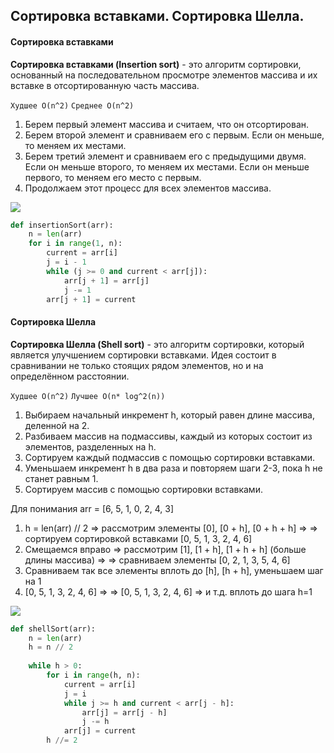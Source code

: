 ## **Сортировка вставками. Сортировка Шелла.**

#### Сортировка вставками

**Сортировка вставками (Insertion sort)** - это алгоритм сортировки, основанный на последовательном просмотре элементов массива и их вставке в отсортированную часть массива.

`Худшее O(n^2)`
`Cреднее O(n^2)`

1) Берем первый элемент массива и считаем, что он отсортирован.
2) Берем второй элемент и сравниваем его с первым. Если он меньше, то меняем их местами.
3) Берем третий элемент и сравниваем его с предыдущими двумя. Если он меньше второго, то меняем их местами. Если он меньше первого, то меняем его место с первым.
4) Продолжаем этот процесс для всех элементов массива.

![](https://lh7-us.googleusercontent.com/docsz/AD_4nXcSmzz5Q6P8AkdedQ1keYdleNEGwl_Zz13ttiOJuVlHg9wbc5cFyeAfhFog9Zb2xcGzu0CYDGaHl2LVVKd20LbLaqz5xsuZUJGnqm9wXnvIh_8q8ZA-jhJ3Nxy5nxU_eqPONnqVphPskVNCZeLsJ0Uo0iVW?key=9gziK4gT-jwK64_BpOeehQ)

```python
def insertionSort(arr):  
    n = len(arr)  
    for i in range(1, n):  
        current = arr[i]  
        j = i - 1  
        while (j >= 0 and current < arr[j]):  
            arr[j + 1] = arr[j]  
            j -= 1  
        arr[j + 1] = current
```

#### Сортировка Шелла

**Сортировка Шелла (Shell sort)** - это алгоритм сортировки, который является улучшением сортировки вставками. Идея состоит в сравнивании не только стоящих рядом элементов, но и на определённом расстоянии.

`Худшее O(n^2)`
`Лучшее O(n* log^2(n))`

1) Выбираем начальный инкремент h, который равен длине массива, деленной на 2.
2) Разбиваем массив на подмассивы, каждый из которых состоит из элементов, разделенных на h.
3) Сортируем каждый подмассив с помощью сортировки вставками.
4) Уменьшаем инкремент h в два раза и повторяем шаги 2-3, пока h не станет равным 1.
5) Сортируем массив с помощью сортировки вставками.

Для понимания
arr = [6, 5, 1, 0, 2, 4, 3]
1) h = len(arr) // 2
   => рассмотрим элементы [0], [0 + h], [0 + h + h] =>
   => сортируем сортировкой вставками [0, 5, 1, 3, 2, 4, 6]
2) Смещаемся вправо
   => рассмотрим [1], [1 + h], [1 + h + h] (больше длины массива) =>
   => сравниваем элементы [0, 2, 1, 3, 5, 4, 6]
3) Сравниваем так все элементы вплоть до [h], [h + h], уменьшаем шаг на 1
4) [0, 5, 1, 3, 2, 4, 6] =>
   => [0, 5, 1, 3, 2, 4, 6] => и т.д. вплоть до шага h=1

![](https://lh7-us.googleusercontent.com/docsz/AD_4nXfC5zrBMhBbJP0NIYWvFBMAucoAHSouML4H-ZlcOyvww1uHwLjksHn5T4Vkg6epffeovljitQyZHg-piJZKHC6kNPH65Jjh3i_ug4VY3xV1m2fmUmeiGS34E029HQkO61dby7VEqJLNzrGLamUBCtWqzNo_?key=9gziK4gT-jwK64_BpOeehQ)

```python
def shellSort(arr):  
    n = len(arr)  
    h = n // 2  
	
    while h > 0:  
        for i in range(h, n):  
            current = arr[i]  
            j = i  
            while j >= h and current < arr[j - h]:  
                arr[j] = arr[j - h]  
                j -= h  
            arr[j] = current  
        h //= 2
```




